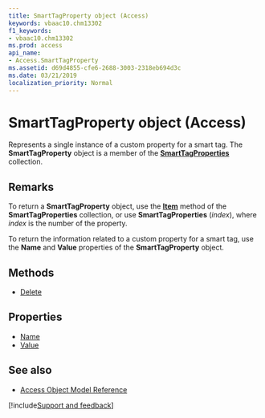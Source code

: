 ```yaml
---
title: SmartTagProperty object (Access)
keywords: vbaac10.chm13302
f1_keywords:
- vbaac10.chm13302
ms.prod: access
api_name:
- Access.SmartTagProperty
ms.assetid: d69d4855-cfe6-2688-3003-2318eb694d3c
ms.date: 03/21/2019
localization_priority: Normal
---
```



# SmartTagProperty object (Access)

Represents a single instance of a custom property for a smart tag. The **SmartTagProperty** object is a member of the **[SmartTagProperties](Access.SmartTagProperties.md)** collection.


## Remarks

To return a **SmartTagProperty** object, use the **[Item](access.smarttagproperties.item.md)** method of the **SmartTagProperties** collection, or use **SmartTagProperties** (_index_), where _index_ is the number of the property. 

To return the information related to a custom property for a smart tag, use the **Name** and **Value** properties of the **SmartTagProperty** object.


## Methods

- [Delete](Access.SmartTagProperty.Delete.md)

## Properties

- [Name](Access.SmartTagProperty.Name.md)
- [Value](Access.SmartTagProperty.Value.md)

## See also

- [Access Object Model Reference](overview/Access/object-model.md)


[!include[Support and feedback](~/includes/feedback-boilerplate.md)]